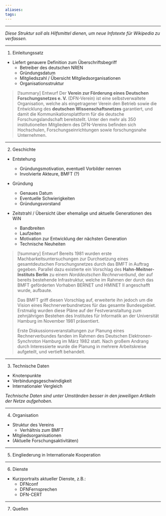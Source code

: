 ```yaml
---
aliases: 
tags:
---
```


***
*Diese Struktur soll als Hilfsmittel dienen, um neue Infotexte für Wikipedia zu verfassen.*
***

1. Einleitungssatz

- Liefert genauere Definition zum Überschriftsbegriff
  - Betreiber des deutschen NREN
  - Gründungsdatum
  - Mitgliedszahl / Übersicht Mitgliedsorganisationen
  - Organisationsstruktur

> [!summary] Entwurf 
> Der **Verein zur Förderung eines Deutschen Forschungsnetzes e. V.** (DFN-Verein) ist eine selbstverwaltete Organisation, welche als eingetragener Verein den Betrieb sowie die Entwicklung des **deutschen Wissenschaftsnetzes** garantiert, und damit die Kommunikationsplattform für die deutsche Forschungslandschaft bereitstellt.
> Unter den mehr als 350 institutionellen Mitgliedern des DFN-Vereins befinden sich Hochschulen, Forschungseinrichtungen sowie forschungsnahe Unternehmen.

***

2. Geschichte

- Entstehung
  - Gründungsmotivation, eventuell Vorbilder nennen
  - Involvierte Akteure, BMFT (?)

- Gründung
  - Genaues Datum
  - Eventuelle Schwierigkeiten
  - Gründungsvorstand

- Zeitstrahl / Übersicht über ehemalige und aktuelle Generationen des WiN
  - Bandbreiten
  - Laufzeiten
  - Motivation zur Entwicklung der nächsten Generation
  - Technische Neuheiten

> [!summary] Entwurf 
> Bereits 1981 wurden erste Machbarkeitsuntersuchungen zur Durchsetzung eines gesamtdeutschen Forschungsnetzes durch das BMFT in Auftrag gegeben. Parallel dazu existierte ein Vorschlag des **Hahn-Meitner-Instituts Berlin** zu einem *Norddeutschen Rechnerverbund*, der auf bereits bestehende Infrastruktur, welche im Rahmen der durch das BMFT geförderten Vorhaben BERNET und HMINET II angeschafft wurde, aufbaute.
> 
> Das BMFT griff diesen Vorschlag auf, erweiterte ihn jedoch um die Vision eines Rechnerverbundnetzes für das gesamte Bundesgebiet. Erstmalig wurden diese Pläne auf der Festveranstaltung zum zehnjährigen Bestehen des Institutes für Informatik an der Universität Hamburg im November 1981 präsentiert.
> 
> Erste Diskussionsveranstaltungen zur Planung eines Rechnerverbundes fanden im Rahmen des Deutschen Elektronen-Synchroton Hamburg im März 1982 statt. Nach großem Andrang durch Interessierte wurde die Planung in mehrere Arbeitskreise aufgeteilt, und vertieft behandelt.

***

3. Technische Daten

- Knotenpunkte
- Verbindungsgeschwindigkeit
- Internationaler Vergleich

*Technische Daten sind unter Umständen besser in den jeweiligen Artikeln der Netze aufgehoben.*

***

4. Organisation

- Struktur des Vereins
  - Verhältnis zum BMFT
- Mitgliedsorganisationen
- (Aktuelle Forschungsaktivitäten)

***

5. Eingliederung in Internationale Kooperation

***

6. Dienste

- Kurzportraits aktueller Dienste, z.B.:
  - DFNconf
  - DFNFernsprechen
  - DFN-CERT

***

7. Quellen
